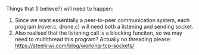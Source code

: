 Things that (I believe?) will need to happen:

1) Since we want essentially a peer-to-peer communication system,
each program (rover.c, drone.c) will need both a listening and sending socket.
2) Also realised that the listening call is a blocking funciton, so we may need
to multithread this program?
  Actually no threading please: https://steelkiwi.com/blog/working-tcp-sockets/
